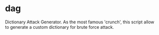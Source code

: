 # dag
Dictionary Attack Generator. As the most famous 'crunch', this script allow to generate a custom dictionary for brute force attack.
